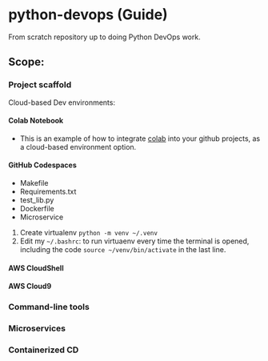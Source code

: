 # python-devops (Guide)
From scratch repository up to doing Python DevOps work.

## Scope:
### Project scaffold

Cloud-based Dev environments:
#### Colab Notebook
  - This is an example of how to integrate [colab](https://github.com/endybits/python-devops/blob/master/data_structures_and_more.ipynb) into your github projects, as a cloud-based environment option.

#### GitHub Codespaces
* Makefile
* Requirements.txt
* test_lib.py
* Dockerfile
* Microservice

1. Create virtualenv `python -m venv ~/.venv`
2. Edit my `~/.bashrc`: to run virtuaenv every time the terminal is opened, including the code `source ~/venv/bin/activate` in the last line.

#### AWS CloudShell
#### AWS Cloud9

### Command-line tools
### Microservices
### Containerized CD
